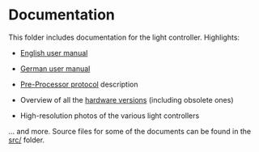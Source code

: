 # Documentation

This folder includes documentation for the light controller.
Highlights:

- [English user manual](light-controller-instructions-mk4.pdf)

- [German user manual](light-controller-instructions-mk4-deutsch.pdf)

- [Pre-Processor protocol](preprocessor-protocol.md) description

- Overview of all the [hardware versions](hardware-overview.md) (including obsolete ones)

- High-resolution photos of the various light controllers

... and more. Source files for some of the documents can be found in the [src/](src/) folder.